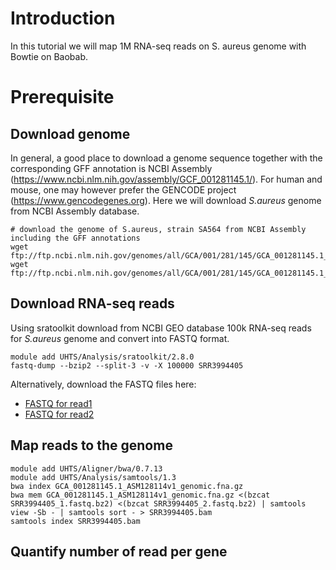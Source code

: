 
# Introduction
In this tutorial we will map 1M RNA-seq reads on S. aureus genome with Bowtie on Baobab.



# Prerequisite 

## Download genome

In general, a good place to download a genome sequence together with the corresponding GFF annotation is NCBI Assembly (https://www.ncbi.nlm.nih.gov/assembly/GCF_001281145.1/). For human and mouse, one may however prefer the GENCODE project (https://www.gencodegenes.org). Here we will download *S.aureus* genome from NCBI Assembly database.

    # download the genome of S.aureus, strain SA564 from NCBI Assembly including the GFF annotations
    wget ftp://ftp.ncbi.nlm.nih.gov/genomes/all/GCA/001/281/145/GCA_001281145.1_ASM128114v1/GCA_001281145.1_ASM128114v1_genomic.gff.gz
    wget ftp://ftp.ncbi.nlm.nih.gov/genomes/all/GCA/001/281/145/GCA_001281145.1_ASM128114v1/GCA_001281145.1_ASM128114v1_genomic.fna.gz



## Download RNA-seq reads

Using sratoolkit download from NCBI GEO database 100k RNA-seq reads for *S.aureus* genome and convert into FASTQ format.

    module add UHTS/Analysis/sratoolkit/2.8.0
    fastq-dump --bzip2 --split-3 -v -X 100000 SRR3994405

Alternatively, download the FASTQ files here:
 - [FASTQ for read1](SRR3994405_1.fastq.bz2)
 - [FASTQ for read2](SRR3994405_2.fastq.bz2)



## Map reads to the genome

    module add UHTS/Aligner/bwa/0.7.13
    module add UHTS/Analysis/samtools/1.3
    bwa index GCA_001281145.1_ASM128114v1_genomic.fna.gz
    bwa mem GCA_001281145.1_ASM128114v1_genomic.fna.gz <(bzcat SRR3994405_1.fastq.bz2) <(bzcat SRR3994405_2.fastq.bz2) | samtools view -Sb - | samtools sort - > SRR3994405.bam
    samtools index SRR3994405.bam
    

## Quantify number of read per gene










    
